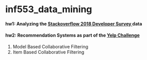 # inf553_data_mining

#### hw1: Analyzing the [Stackoverflow 2018 Developer Survey ](https://github.com/balhafni/CTCI/blob/master/Solutions/Chapter1/IsUnique.java) data

#### hw2: Recommendation Systems as part of the [Yelp Challenge](https://www.yelp.com/dataset/challenge)
1) Model Based Collaborative Filtering 
2) Item Based Collaborative Filtering
